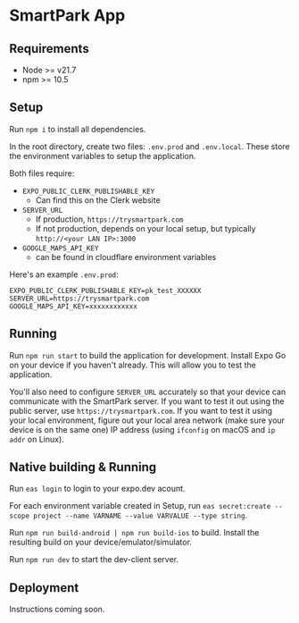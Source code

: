 # SmartPark App

## Requirements
- Node >= v21.7
- npm >= 10.5

## Setup
Run `npm i` to install all dependencies. 

In the root directory, create two files: `.env.prod` and `.env.local`. These
store the environment variables to setup the application.

Both files require:
- `EXPO_PUBLIC_CLERK_PUBLISHABLE_KEY`
    - Can find this on the Clerk website
- `SERVER_URL`
    - If production, `https://trysmartpark.com`
    - If not production, depends on your local setup, but typically
      `http://<your LAN IP>:3000`
- `GOOGLE_MAPS_API_KEY`
    - can be found in cloudflare environment variables

Here's an example `.env.prod`:
```
EXPO_PUBLIC_CLERK_PUBLISHABLE_KEY=pk_test_XXXXXX
SERVER_URL=https://trysmartpark.com
GOOGLE_MAPS_API_KEY=xxxxxxxxxxxx
```

## Running
Run `npm run start` to build the application for development. Install Expo Go
on your device if you haven't already. This will allow you to test the
application.

You'll also need to configure `SERVER_URL` accurately so that your device can
communicate with the SmartPark server. If you want to test it out using the
public server, use `https://trysmartpark.com`. If you want to test it using
your local environment, figure out your local area network (make sure your
device is on the same one) IP address (using `ifconfig` on macOS and `ip addr`
on Linux). 

## Native building & Running
Run `eas login` to login to your expo.dev acount.

For each environment variable created in Setup, run `eas secret:create --scope project --name VARNAME --value VARVALUE --type string`.

Run `npm run build-android | npm run build-ios` to build. Install the resulting build on your device/emulator/simulator.

Run `npm run dev` to start the dev-client server.

## Deployment
Instructions coming soon.
